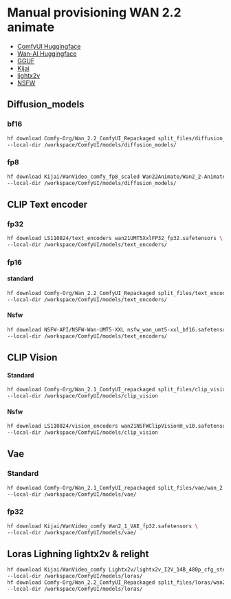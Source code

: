 # Manual provisioning WAN 2.2 animate

- [ComfyUI Huggingface](https://huggingface.co/Comfy-Org/Wan_2.2_ComfyUI_Repackaged/tree/main/split_files)
- [Wan-AI Huggingface](https://huggingface.co/Wan-AI)
- [GGUF](https://huggingface.co/QuantStack)
- [Kijai](https://huggingface.co/Kijai/WanVideo_comfy)
- [lightx2v](https://huggingface.co/lightx2v)
- [NSFW](https://huggingface.co/NSFW-API)

## Diffusion_models

### bf16

```bash
hf download Comfy-Org/Wan_2.2_ComfyUI_Repackaged split_files/diffusion_models/wan2.2_animate_14B_bf16.safetensors \
--local-dir /workspace/ComfyUI/models/diffusion_models/
```

### fp8

```bash
hf download Kijai/WanVideo_comfy_fp8_scaled Wan22Animate/Wan2_2-Animate-14B_fp8_scaled_e4m3fn_KJ_v2.safetensors \
--local-dir /workspace/ComfyUI/models/diffusion_models/
```

## CLIP Text encoder

### fp32

```bash
hf download LS110824/text_encoders wan21UMT5XxlFP32_fp32.safetensors \
--local-dir /workspace/ComfyUI/models/text_encoders/
```

### fp16

#### standard

```bash
hf download Comfy-Org/Wan_2.2_ComfyUI_Repackaged split_files/text_encoders/umt5_xxl_fp16.safetensors \
--local-dir /workspace/ComfyUI/models/text_encoders/
```

#### Nsfw

```bash
hf download NSFW-API/NSFW-Wan-UMT5-XXL nsfw_wan_umt5-xxl_bf16.safetensors \
--local-dir /workspace/ComfyUI/models/text_encoders/
```

## CLIP Vision

#### Standard

```bash
hf download Comfy-Org/Wan_2.1_ComfyUI_repackaged split_files/clip_vision/clip_vision_h.safetensors \
--local-dir /workspace/ComfyUI/models/clip_vision
``` 

#### Nsfw

```bash
hf download LS110824/vision_encoders wan21NSFWClipVisionH_v10.safetensors \
--local-dir /workspace/ComfyUI/models/clip_vision
``` 

## Vae

### Standard

```bash
hf download Comfy-Org/Wan_2.1_ComfyUI_repackaged split_files/vae/wan_2.1_vae.safetensors \
--local-dir /workspace/ComfyUI/models/vae/
```

### fp32

```bash
hf download Kijai/WanVideo_comfy Wan2_1_VAE_fp32.safetensors \
--local-dir /workspace/ComfyUI/models/vae/
```

## Loras Lighning lightx2v & relight

```bash
hf download Kijai/WanVideo_comfy Lightx2v/lightx2v_I2V_14B_480p_cfg_step_distill_rank64_bf16.safetensors \
--local-dir /workspace/ComfyUI/models/loras/
hf download Comfy-Org/Wan_2.2_ComfyUI_Repackaged split_files/loras/wan2.2_animate_14B_relight_lora_bf16.safetensors \
--local-dir /workspace/ComfyUI/models/loras/
```


